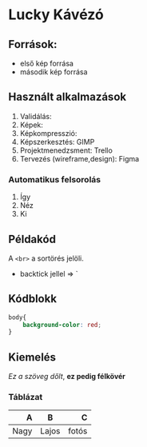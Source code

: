 # Lucky Kávézó
## Források:
- első kép forrása
- második kép forrása
## Használt alkalmazások
1. Validálás:
2. Képek:
3. Képkompresszió:
4. Képszerkesztés: GIMP
5. Projektmenedzsment: Trello
6. Tervezés (wireframe,design): Figma

### Automatikus felsorolás
1. Így 
1. Néz
1. Ki

## Példakód
A `<br>` a sortörés jelöli.
- backtick jellel => `

## Kódblokk

```css
body{
    background-color: red;
}
```
## Kiemelés
_Ez a szöveg dőlt_, __ez pedig félkövér__

### Táblázat
|A    |B     |C    |
|----:|:----:|----:|
|Nagy |Lajos |fotós|
